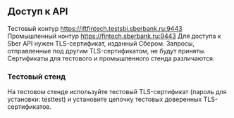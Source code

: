 ## Доступ к API
Тестовый контур https://iftfintech.testsbi.sberbank.ru:9443
Промышленный контур https://fintech.sberbank.ru:9443
Для доступа к Sber API нужен TLS-сертификат, изданный Сбером. Запросы, 
отправленные под другим TLS-сертификатом, не будут приняты. 
Сертификаты для тестового и промышленного стенда различаются.

### Тестовый стенд
На тестовом стенде используйте тестовый TLS-сертификат (пароль для установки: testtest) 
и установите цепочку тестовых доверенных TLS-сертификатов.